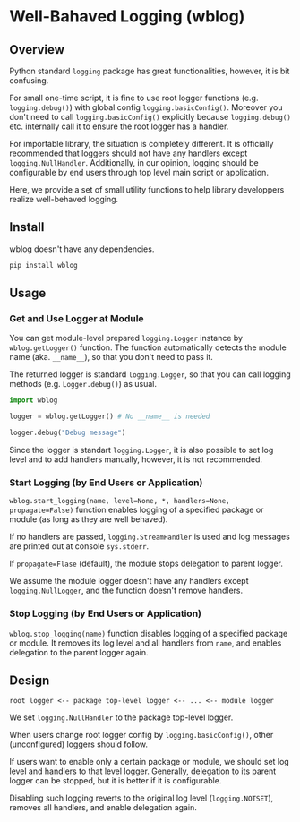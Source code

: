 # Well-Bahaved Logging (wblog)

## Overview

Python standard `logging` package has great functionalities, however,
it is bit confusing.

For small one-time script, it is fine to use root logger functions
(e.g. `logging.debug()`) with global config `logging.basicConfig()`.
Moreover you don't need to call `logging.basicConfig()` explicitly
because `logging.debug()` etc. internally call it
to ensure the root logger has a handler.


For importable library, the situation is completely different. It is
officially recommended that loggers should not have any handlers
except `logging.NullHandler`. Additionally, in our opinion, logging
should be configurable by end users through top level main script or
application.


Here, we provide a set of small utility functions to help library
developpers realize well-behaved logging.


## Install
wblog doesn't have any dependencies.


```bash
pip install wblog
```

## Usage

### Get and Use Logger at Module
You can get module-level prepared `logging.Logger` instance by
`wblog.getLogger()` function. The function automatically detects the
module name (aka. `__name__`), so that you don't need to pass it.


The returned logger is standard `logging.Logger`, so that you can call
logging methods (e.g. `Logger.debug()`) as usual.


```python
import wblog

logger = wblog.getLogger() # No __name__ is needed

logger.debug("Debug message")
```

Since the logger is standart `logging.Logger`, it is also possible to
set log level and to add handlers manually, however, it is not
recommended.


### Start Logging (by End Users or Application)
`wblog.start_logging(name, level=None, *, handlers=None, propagate=False)`
function enables logging of a specified package or module
(as long as they are well behaved).

If no handlers are passed, `logging.StreamHandler` is used and log
messages are printed out at console `sys.stderr`.

If `propagate=Flase` (default), the module stops delegation to parent
logger.

We assume the module logger doesn't have any handlers except `logging.NullLogger`,
and the function doesn't remove handlers.


### Stop Logging (by End Users or Application)
`wblog.stop_logging(name)` function disables logging of a specified
package or module. It removes its log level and all handlers from `name`,
and enables delegation to the parent logger again.


## Design

```
root logger <-- package top-level logger <-- ... <-- module logger
```

We set `logging.NullHandler` to the package top-level logger.


When users change root logger config by `logging.basicConfig()`,
other (unconfigured) loggers should follow.


If users want to enable only a certain package or module, we should
set log level and handlers to that level logger. Generally, delegation
to its parent logger can be stopped, but it is better if it is
configurable.

Disabling such logging reverts to the original log level
(`logging.NOTSET`), removes all handlers, and enable delegation again.
